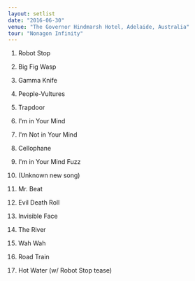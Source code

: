 ```yaml
---
layout: setlist
date: "2016-06-30"
venue: "The Governor Hindmarsh Hotel, Adelaide, Australia"
tour: "Nonagon Infinity"
---
```



 1. Robot Stop

 2. Big Fig Wasp

 3. Gamma Knife

 4. People-Vultures

 5. Trapdoor

 6. I'm in Your Mind

 7. I'm Not in Your Mind

 8. Cellophane

 9. I'm in Your Mind Fuzz

10. (Unknown new song)

11. Mr. Beat

12. Evil Death Roll

13. Invisible Face

14. The River

15. Wah Wah

16. Road Train

17. Hot Water (w/ Robot Stop tease)


